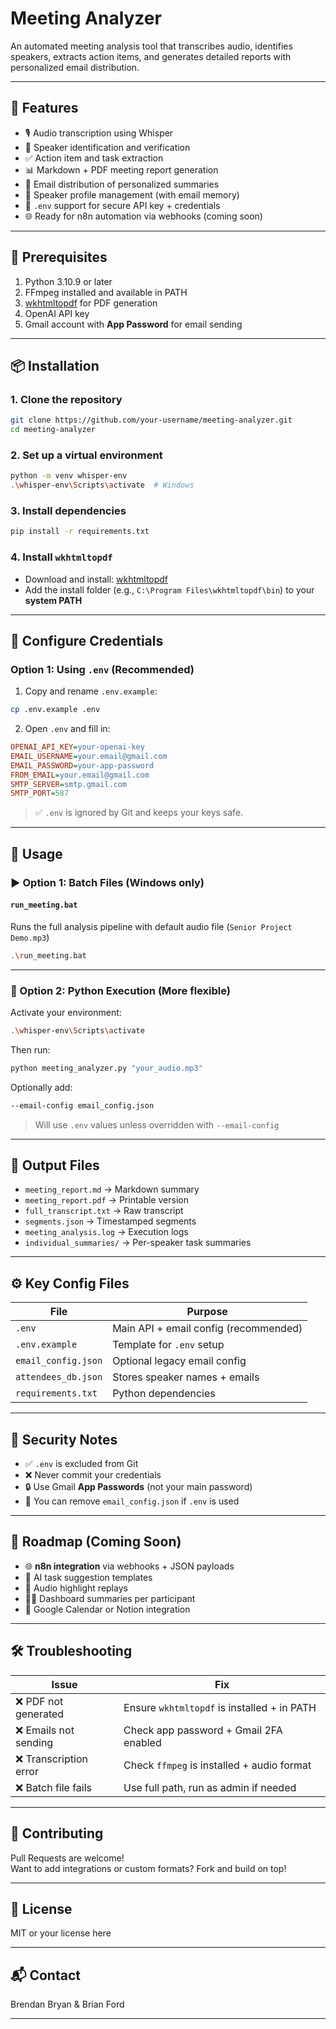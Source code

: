 
# Meeting Analyzer

An automated meeting analysis tool that transcribes audio, identifies speakers, extracts action items, and generates detailed reports with personalized email distribution.

---

## 🚀 Features

- 🎙️ Audio transcription using Whisper
- 👥 Speaker identification and verification
- ✅ Action item and task extraction
- 📊 Markdown + PDF meeting report generation
- 📧 Email distribution of personalized summaries
- 👤 Speaker profile management (with email memory)
- 🔐 `.env` support for secure API key + credentials
- 🌐 Ready for n8n automation via webhooks (coming soon)

---

## 🔧 Prerequisites

1. Python 3.10.9 or later  
2. FFmpeg installed and available in PATH  
3. [wkhtmltopdf](https://wkhtmltopdf.org/downloads.html) for PDF generation  
4. OpenAI API key  
5. Gmail account with **App Password** for email sending  

---

## 📦 Installation

### 1. Clone the repository
```bash
git clone https://github.com/your-username/meeting-analyzer.git
cd meeting-analyzer
```

### 2. Set up a virtual environment
```bash
python -m venv whisper-env
.\whisper-env\Scripts\activate  # Windows
```

### 3. Install dependencies
```bash
pip install -r requirements.txt
```

### 4. Install `wkhtmltopdf`
- Download and install: [wkhtmltopdf](https://wkhtmltopdf.org/downloads.html)
- Add the install folder (e.g., `C:\Program Files\wkhtmltopdf\bin`) to your **system PATH**

---

## 🔐 Configure Credentials

### Option 1: Using `.env` (Recommended)

1. Copy and rename `.env.example`:
```bash
cp .env.example .env
```

2. Open `.env` and fill in:
```ini
OPENAI_API_KEY=your-openai-key
EMAIL_USERNAME=your.email@gmail.com
EMAIL_PASSWORD=your-app-password
FROM_EMAIL=your.email@gmail.com
SMTP_SERVER=smtp.gmail.com
SMTP_PORT=587
```

> ✅ `.env` is ignored by Git and keeps your keys safe.

---

## 🧠 Usage

### ▶️ Option 1: Batch Files (Windows only)

#### `run_meeting.bat`
Runs the full analysis pipeline with default audio file (`Senior Project Demo.mp3`)
```bash
.\run_meeting.bat
```

---

### 🐍 Option 2: Python Execution (More flexible)

Activate your environment:
```bash
.\whisper-env\Scripts\activate
```

Then run:
```bash
python meeting_analyzer.py "your_audio.mp3"
```

Optionally add:
```bash
--email-config email_config.json
```

> Will use `.env` values unless overridden with `--email-config`

---

## 📁 Output Files

- `meeting_report.md` → Markdown summary  
- `meeting_report.pdf` → Printable version  
- `full_transcript.txt` → Raw transcript  
- `segments.json` → Timestamped segments  
- `meeting_analysis.log` → Execution logs  
- `individual_summaries/` → Per-speaker task summaries

---

## ⚙️ Key Config Files

| File | Purpose |
|------|---------|
| `.env` | Main API + email config (recommended) |
| `.env.example` | Template for `.env` setup |
| `email_config.json` | Optional legacy email config |
| `attendees_db.json` | Stores speaker names + emails |
| `requirements.txt` | Python dependencies |

---

## 🔐 Security Notes

- ✅ `.env` is excluded from Git
- ❌ Never commit your credentials
- 🔒 Use Gmail **App Passwords** (not your main password)
- 🔄 You can remove `email_config.json` if `.env` is used

---

## 🔮 Roadmap (Coming Soon)

- 🌐 **n8n integration** via webhooks + JSON payloads  
- 🧠 AI task suggestion templates  
- 🔁 Audio highlight replays  
- 🧑‍💼 Dashboard summaries per participant  
- 📎 Google Calendar or Notion integration

---

## 🛠️ Troubleshooting

| Issue | Fix |
|-------|-----|
| ❌ PDF not generated | Ensure `wkhtmltopdf` is installed + in PATH |
| ❌ Emails not sending | Check app password + Gmail 2FA enabled |
| ❌ Transcription error | Check `ffmpeg` is installed + audio format |
| ❌ Batch file fails | Use full path, run as admin if needed |

---

## 🤝 Contributing

Pull Requests are welcome!  
Want to add integrations or custom formats? Fork and build on top!

---

## 📜 License

MIT or your license here

---

## 📬 Contact

Brendan Bryan & Brian Ford

---
